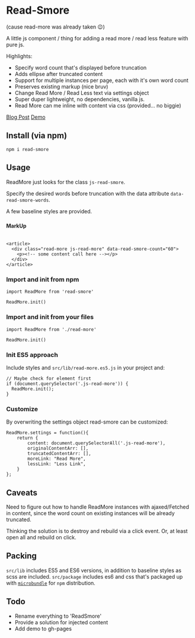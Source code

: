# Read-Smore

(cause read-more was already taken 😉)

A little js component / thing for adding a read more / read less feature with pure js.

Highlights:

- Specify word count that's displayed before truncation
- Adds ellipse after truncated content
- Support for multiple instances per page, each with it's own word count
- Preserves existing markup (nice bruv)
- Change Read More / Read Less text via settings object
- Super duper lightweight, no dependencies, vanilla js.
- Read More can me inline with content via css (provided... no biggie)

[Blog Post](http://stephenscaff.com/articles/2018/12/readmore-js/)
[Demo](https://codepen.io/StephenScaff/full/oPbbMx)

## Install (via npm)

`npm i read-smore`


## Usage

ReadMore just looks for the class `js-read-smore`.

Specify the desired words before truncation with the data attribute `data-read-smore-words`.

A few baseline styles are provided.

###


#### MarkUp
```

<article>
  <div class="read-more js-read-more" data-read-smore-count="60">
    <p><!-- some content call here --></p>
  </div>
</article>
```

### Import and init from npm
```
import ReadMore from 'read-smore'

ReadMore.init()
```

### Import and init from your files
```
import ReadMore from './read-more'

ReadMore.init()
```

### Init ES5 approach

Include styles and `src/lib/read-more.es5.js` in your project and:

```
// Maybe check for element first
if (document.querySelector('.js-read-more')) {
  ReadMore.init();
}
```

### Customize

By overwriting the settings object read-smore can be customized:

```
ReadMore.settings = function(){
    return {
        content: document.querySelectorAll('.js-read-more'), 
        originalContentArr: [],
        truncatedContentArr: [],
        moreLink: "Read More",
        lessLink: "Less Link",
    }
};
```


## Caveats

Need to figure out how to handle ReadMore instances with ajaxed/Fetched in content, since the word count on existing instances will be already truncated.

Thinking the solution is to destroy and rebuild via a click event. Or, at least open all and rebuild on click.


## Packing

`src/lib` includes ES5 and ES6 versions, in addition to baseline styles as scss are included.
`src/package` includes es6 and css that's packaged up with [`microbundle`]() for `npm` distribution.


## Todo
- Rename everything to 'ReadSmore'
- Provide a solution for injected content
- Add demo to gh-pages
